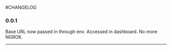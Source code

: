 #CHANGELOG

### 0.0.1
Base URL now passed in through env. Accessed in dashboard. No more NGROK.

---

